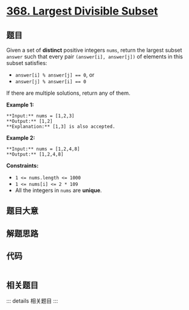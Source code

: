 # [368. Largest Divisible Subset](https://leetcode.com/problems/largest-divisible-subset)

## 题目

Given a set of **distinct** positive integers `nums`, return the largest
subset `answer` such that every pair `(answer[i], answer[j])` of elements in
this subset satisfies:

  * `answer[i] % answer[j] == 0`, or
  * `answer[j] % answer[i] == 0`

If there are multiple solutions, return any of them.



**Example 1:**

    
    
    **Input:** nums = [1,2,3]
    **Output:** [1,2]
    **Explanation:** [1,3] is also accepted.
    

**Example 2:**

    
    
    **Input:** nums = [1,2,4,8]
    **Output:** [1,2,4,8]
    



**Constraints:**

  * `1 <= nums.length <= 1000`
  * `1 <= nums[i] <= 2 * 109`
  * All the integers in `nums` are **unique**.


## 题目大意

## 解题思路

## 代码

```javascript

```

## 相关题目

::: details 相关题目
:::
